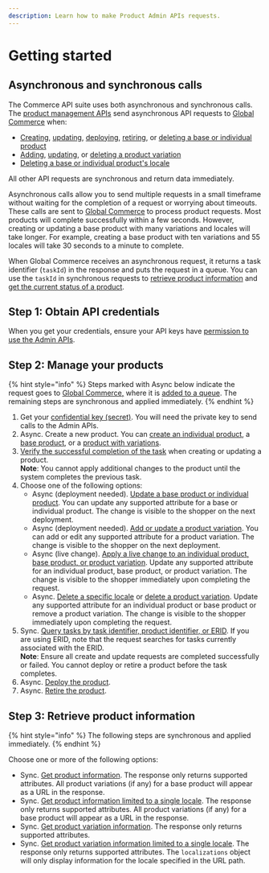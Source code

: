 ```yaml
---
description: Learn how to make Product Admin APIs requests.
---
```


# Getting started

## Asynchronous and synchronous calls

The Commerce API suite uses both asynchronous and synchronous calls. The [product management APIs](./) send asynchronous API requests to [Global Commerce](https://gc.digitalriver.com/gc/ent/login.do) when:

* [Creating](manage-products-asynchronous-api/creating-or-updating-a-product.md#creating-an-individual-or-base-product), [updating](manage-products-asynchronous-api/creating-or-updating-a-product.md#updating-an-individual-or-base-product), [deploying](manage-products-asynchronous-api/deploying-a-product.md), [retiring](manage-products-asynchronous-api/retiring-a-product.md), or [deleting a base or individual product](manage-products-asynchronous-api/deleting-a-base-or-individual-products-locale.md)
* [Adding](manage-products-asynchronous-api/adding-or-updating-a-product-variation.md#adding-a-product-variation-to-a-base-product), [updating](manage-products-asynchronous-api/adding-or-updating-a-product-variation.md#updating-a-specific-product-variation), or [deleting a product variation](manage-products-asynchronous-api/deleting-a-product-variation.md)
* [Deleting a base or individual product's locale](manage-products-asynchronous-api/deleting-a-base-or-individual-products-locale.md)

All other API requests are synchronous and return data immediately.

Asynchronous calls allow you to send multiple requests in a small timeframe without waiting for the completion of a request or worrying about timeouts. These calls are sent to [Global Commerce](https://gc.digitalriver.com/gc/ent/login.do) to process product requests. Most products will complete successfully within a few seconds. However, creating or updating a base product with many variations and locales will take longer. For example, creating a base product with ten variations and 55 locales will take 30 seconds to a minute to complete.&#x20;

When Global Commerce receives an asynchronous request, it returns a task identifier (`taskId`) in the response and puts the request in a queue. You can use the `taskId` in synchronous requests to [retrieve product information](retrieve-products-synchronous-api/) and [get the current status of a product](get-the-task-status-for-a-product-synchronous-api/).

## Step 1: Obtain API credentials

When you get your credentials, ensure your API keys have [permission to use the Admin APIs](../../master/getting-started/#step-1-obtain-api-credentials).

## Step 2: Manage your products

{% hint style="info" %}
Steps marked with Async below indicate the request goes to [Global Commerce,](https://gc.digitalriver.com/gc/ent/login.do) where it is [added to a queue](get-the-task-status-for-a-product-synchronous-api/). The remaining steps are synchronous and applied immediately.
{% endhint %}

1. Get your [confidential key (secret)](../../resources/API-structure/api-keys.md#confidential-keys). You will need the private key to send calls to the Admin APIs.
2. Async. Create a new product. You can [create an individual product](manage-products-asynchronous-api/creating-or-updating-a-product.md#creating-an-individual-or-base-product), a [base product](manage-products-asynchronous-api/creating-or-updating-a-product.md#creating-an-individual-or-base-product), or a [product with variations](manage-products-asynchronous-api/creating-or-updating-a-product.md#creating-an-individual-or-base-product).
3. [Verify the successful completion of the task](get-the-task-status-for-a-product-synchronous-api/) when creating or updating a product.\
   **Note**: You cannot apply additional changes to the product until the system completes the previous task.
4. Choose one of the following options:
   * Async (deployment needed). [Update a base product or individual product](manage-products-asynchronous-api/creating-or-updating-a-product.md#creating-an-individual-or-base-product). You can update any supported attribute for a base or individual product. The change is visible to the shopper on the next deployment.
   * Async (deployment needed). [Add or update a product variation](manage-products-asynchronous-api/adding-or-updating-a-product-variation.md). You can add or edit any supported attribute for a product variation. The change is visible to the shopper on the next deployment.
   * Async (live change). [Apply a live change to an individual product, base product, or product variation](manage-products-asynchronous-api/applying-live-changes.md). Update any supported attribute for an individual product, base product, or product variation. The change is visible to the shopper immediately upon completing the request.
   * Async. [Delete a specific locale](manage-products-asynchronous-api/deleting-a-base-or-individual-products-locale.md) or [delete a product variation](manage-products-asynchronous-api/deleting-a-product-variation.md). Update any supported attribute for an individual product or base product or remove a product variation. The change is visible to the shopper immediately upon completing the request.
5. Sync. [Query tasks by task identifier, product identifier, or ERID](get-the-task-status-for-a-product-synchronous-api/#verifying-the-successful-completion-of-multiple-products). If you are using ERID, note that the request searches for tasks currently associated with the ERID.\
   **Note**:  Ensure all create and update requests are completed successfully or failed. You cannot deploy or retire a product before the task completes.
6. Async. [Deploy the product](manage-products-asynchronous-api/deploying-a-product.md).
7. Async. [Retire the product](manage-products-asynchronous-api/retiring-a-product.md).

## Step 3: Retrieve product information

{% hint style="info" %}
The following steps are synchronous and applied immediately.
{% endhint %}

Choose one or more of the following options:

* Sync. [Get product information](retrieve-products-synchronous-api/getting-a-base-or-individual-product.md). The response only returns supported attributes. All product variations (if any) for a base product will appear as a URL in the response.
* Sync. [Get product information limited to a single locale](retrieve-products-synchronous-api/getting-a-product-variation.md). The response only returns supported attributes. All product variations (if any) for a base product will appear as a URL in the response.
* Sync. [Get product variation information](retrieve-products-synchronous-api/getting-a-product-variation.md). The response only returns supported attributes.&#x20;
* Sync. [Get product variation information limited to a single locale](retrieve-products-synchronous-api/getting-a-product-variation-by-locale.md). The response only returns supported attributes. The `localizations` object will only display information for the locale specified in the URL path.
